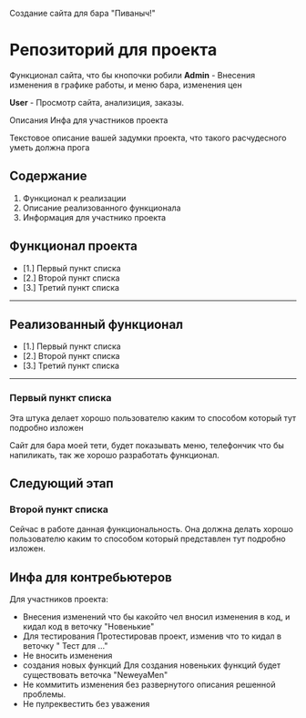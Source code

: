 Создание сайта для бара "Пиваныч!"

# Репозиторий для проекта

Функционал сайта, что бы кнопочки робили
**Admin** - Внесения изменения в графике работы, и меню бара, изменения цен

**User** - Просмотр сайта, анализиция, заказы.

Описания
Инфа для участников проекта

Текстовое описание вашей задумки проекта, что такого расчудесного уметь должна прога

## Содержание

1. Функционал к реализации
2. Описание реализованного функционала
3. Информация для участнико проекта

## Функционал проекта

- [1.] Первый пункт списка
- [2.] Второй пункт списка
- [3.] Третий пункт списка
---

## Реализованный функционал

- [1.] Первый пункт списка
- [2.] Второй пункт списка
- [3.] Третий пункт списка
---

### Первый  пункт списка 

Эта штука делает хорошо пользователю каким то способом который тут подробно изложен

Сайт для бара моей тети, будет показывать меню, телефончик что бы напиликать, так же хорошо разработать функционал.

## Следующий этап


### Второй пункт списка

Сейчас в работе данная функциональность. Она должна делать хорошо пользователю каким то способом который представлен тут подробно изложен.

## Инфа для контребьютеров



Для участников проекта: 
- Внесения изменений 
	что бы какойто чел вносил изменения в код, и кидал код в веточку "Новенькие"
- Для тестирования
	Протестировав проект, изменив что то кидал в веточку " Тест для ..."
- Не вносить изменения
- создания новых функций
	Для создания новеньких функций будет существовать веточка "NeweyaMen"
- Не коммитить изменения без развернутого описания решенной проблемы.
- Не пулреквестить без уважения




